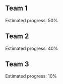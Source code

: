 ## Team 1

Estimated progress: 50%

## Team 2

Estimated progress: 40%

## Team 3

Estimated progress: 10%
